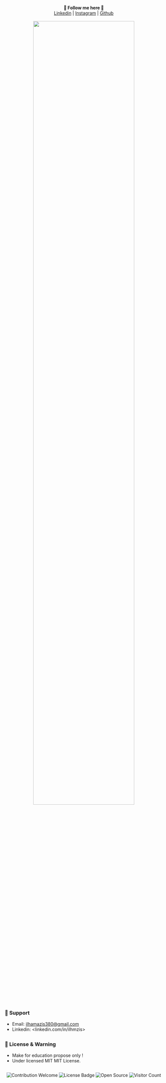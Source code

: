 <p align='center'>
  <b>🎨 Follow me here 🎨</b><br>  
  <a href="https://linkedin.com/in/ilhmzis/">Linkedin</a> |
  <a href="https://instagram.com/ilhmzis/">Instagram</a> |
  <a href="https://github.com/ilhamazis">Github</a><br><br>
  <img src="https://repository-images.githubusercontent.com/415421595/c116844b-4471-4865-b26f-88a4ec2ee8cb" style="width: 80%">
</p>

##   

### 🧰 Support
- Email: <ilhamazis380@gmail.com>
- Linkedin: <linkedin.com/in/ilhmzis>

##  

### 📜 License & Warning
- Make for education propose only !
- Under licensed MIT MIT License.

##  

<p align="center">
  <img src="https://img.shields.io/badge/contributions-welcome-brightgreen.svg?style=flat" alt="Contribution Welcome">
  <img src="https://img.shields.io/badge/License-GPLv3-blue.svg" alt="License Badge">
  <img src="https://badges.frapsoft.com/os/v3/open-source.svg?v=103" alt="Open Source">
  <img src="https://visitor-badge.laobi.icu/badge?page_id=KanekiWeb.My-Website" alt="Visitor Count">
</p>
